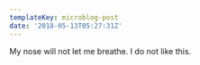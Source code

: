 ```yaml
---
templateKey: microblog-post
date: '2018-05-13T05:27:31Z'
---
```


My nose will not let me breathe. I do not like this.

